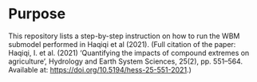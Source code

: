 # Purpose
This repository lists a step-by-step instruction on how to run the WBM submodel performed in Haqiqi et al (2021). (Full citation of the paper: Haqiqi, I. et al. (2021) ‘Quantifying the impacts of compound extremes on agriculture’, Hydrology and Earth System Sciences, 25(2), pp. 551–564. Available at: https://doi.org/10.5194/hess-25-551-2021.)

